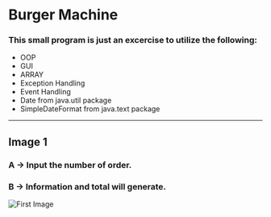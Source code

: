 # Burger Machine

### This small program is just an excercise to utilize the following:

* OOP
* GUI
* ARRAY
* Exception Handling
* Event Handling
* Date from java.util package
* SimpleDateFormat from java.text package
---
## Image 1
### A -> Input the number of order.
### B -> Information and total will generate.
![First Image](https://github.com/Coder3lite/BurgerMachine/blob/master/Images/image001.png)
